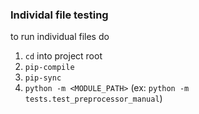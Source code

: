 
### Individal file testing

to run individual files do
1. `cd` into project root
2. `pip-compile`
3. `pip-sync`
4. `python -m <MODULE_PATH>` (ex: `python -m tests.test_preprocessor_manual`) 